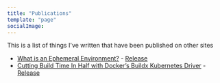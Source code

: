 ```yaml
---
title: "Publications"
template: "page"
socialImage:
---
```


This is a list of things I've written that have been published on other sites

- [What is an Ephemeral Environment?](https://releaseapp.io/ephemeral-environments) - [Release](https://releaseapp.io)
- [Cutting Build Time In Half with Docker’s Buildx Kubernetes Driver](https://releaseapp.io/blog/cutting-build-time-in-half-docker-buildx-kubernetes) - [Release](https://releaseapp.io)
